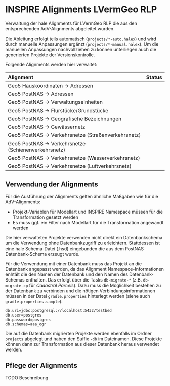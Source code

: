 INSPIRE Alignments LVermGeo RLP
===============================

Verwaltung der hale Alignments für LVermGeo RLP die aus den entsprechenden AdV-Alignments abgeleitet wurden.

Die Ableitung erfolgt teils automatisch (`projects/*-auto.halex`) und wird durch manuelle Anpassungen ergänzt (`projects/*-manual.halex`). Um die manuellen Anpassungen nachvollziehen zu können unterliegen auch die generierten Projekte der Versionskontrolle.

Folgende Alignments werden hier verwaltet:

| Alignment                                             | Status     |
| :---------------------------------------------------- | :--------: |
| Geo5 Hauskoordinaten -> Adressen                      |            |
| Geo5 PostNAS -> Adressen                              |            |
| Geo5 PostNAS -> Verwaltungseinheiten                  |            |
| Geo5 PostNAS -> Flurstücke/Grundstücke                |            |
| Geo5 PostNAS -> Geografische Bezeichnungen            |            |
| Geo5 PostNAS -> Gewässernetz                          |            |
| Geo5 PostNAS -> Verkehrsnetze (Straßenverkehrsnetz)   |            |
| Geo5 PostNAS -> Verkehrsnetze (Schienenverkehrsnetz)  |            |
| Geo5 PostNAS -> Verkehrsnetze (Wasserverkehrsnetz)    |            |
| Geo5 PostNAS -> Verkehrsnetze (Luftverkehrsnetz)      |            |


Verwendung der Alignments
-------------------------

Für die Ausführung der Alignments gelten ähnliche Maßgaben wie für die AdV-Alignments:

- Projekt-Variablen für Modellart und INSPIRE Namespace müssen für die Transformation gesetzt werden
- Es muss ggf. ein Filter nach Modellart für die Transformation angewandt werden

Die hier verwalteten Projekte verwenden nicht direkt ein Datenbankschema um die Verwendung ohne Datenbankzugriff zu erleichtern. Stattdessen ist eine hale Schema-Datei (.hsd) eingebunden die aus dem PostNAS Datenbank-Schema erzeugt wurde.

Für die Verwendung mit einer Datenbank muss das Projekt an die Datenbank angepasst werden, da das Alignment Namespace-Informationen enhtält die den Namen der Datenbank und den Namen des Datenbank-Schemas enthalten.
Das erfolgt über die Tasks `db-migrate-*` (z.B. `db-migrate-cp` für *Cadastral Parcels*).
Dazu muss die Möglichkeit bestehen zu der Datenbank zu verbinden und die nötigen Verbindungsinformationen müssen in der Datei `gradle.properties` hinterlegt werden (siehe auch `gradle.properties.sample`):

```
db.uri=jdbc:postgresql://localhost:5432/testbed
db.user=postgres
db.password=postgres
db.schemas=aaa_ogr
```

Die auf die Datenbank migrierten Projekte werden ebenfalls im Ordner `projects` abgelegt und haben den Suffix `-db` im Dateinamen. Diese Projekte können dann zur Transformation aus dieser Datenbank heraus verwendet werden.


Pflege der Alignments
---------------------

TODO Beschreibung
